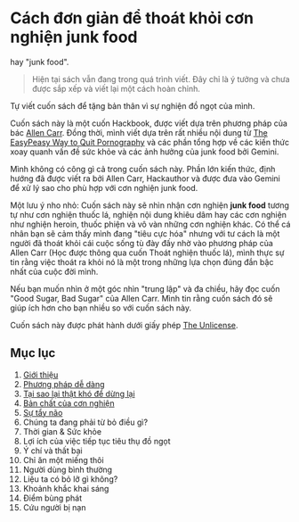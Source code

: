# Cách đơn giản để thoát khỏi cơn nghiện junk food

hay "junk food".

> Hiện tại sách vẫn đang trong quá trình viết. Đây chỉ là ý tưởng và chưa được sắp xếp và viết lại một cách hoàn chỉnh.

Tự viết cuốn sách để tặng bản thân vì sự nghiện đồ ngọt của mình.

Cuốn sách này là một cuốn Hackbook, được viết dựa trên phương pháp của bác [Allen Carr](https://en.wikipedia.org/wiki/Allen_Carr#Philosophy). Đồng thời, mình viết dựa trên rất nhiều nội dung từ [The EasyPeasy Way to Quit Pornography](https://easypeasymethod.org/) và các phần tổng hợp về các kiến thức xoay quanh vấn đề sức khỏe và các ảnh hưởng của junk food bởi Gemini.

Mình không có công gì cả trong cuốn sách này. Phần lớn kiến thức, định hướng đã được viết ra bởi Allen Carr, Hackauthor và được đưa vào Gemini để xử lý sao cho phù hợp với cơn nghiện junk food.

Một lưu ý nho nhỏ: Cuốn sách này sẽ nhìn nhận cơn nghiện **junk food** tương tự như cơn nghiện thuốc lá, nghiện nội dung khiêu dâm hay các cơn nghiện như nghiện heroin, thuốc phiện và vô vàn những cơn nghiện khác. Có thể cá nhân bạn sẽ cảm thấy mình đang "tiêu cực hóa" nhưng với tư cách là một người đã thoát khỏi cái cuộc sống tù đày đấy nhờ vào phương pháp của Allen Carr (Học được thông qua cuốn Thoát nghiện thuốc lá), mình thực sự tin rằng việc thoát ra khỏi nó là một trong những lựa chọn đúng đắn bậc nhất của cuộc đời mình.

Nếu bạn muốn nhìn ở một góc nhìn "trung lập" và đa chiều, hãy đọc cuốn "Good Sugar, Bad Sugar" của Allen Carr. Mình tin rằng cuốn sách đó sẽ giúp ích hơn cho bạn nhiều so với cuốn sách này.

Cuốn sách này được phát hành dưới giấy phép [The Unlicense](https://unlicense.org/).

## Mục lục

1. [Giới thiệu](noi-dung/chuong-01.md)
2. [Phương pháp dễ dàng](noi-dung/chuong-02.md)
3. [Tại sao lại thật khó để dừng lại](noi-dung/chuong-03.md)
4. [Bản chất của cơn nghiện](noi-dung/chuong-04.md)
5. [Sự tẩy não](noi-dung/chuong-05.md)
6. Chúng ta đang phải từ bỏ điều gì?
7. Thời gian & Sức khỏe
8. Lợi ích của việc tiếp tục tiêu thụ đồ ngọt
9. Ý chí và thất bại
10. Chỉ ăn một miếng thôi
11. Người dùng bình thường
12. Liệu ta có bỏ lỡ gì không?
13. Khoảnh khắc khai sáng
14. Điểm bùng phát
15. Cứu người bị nạn
